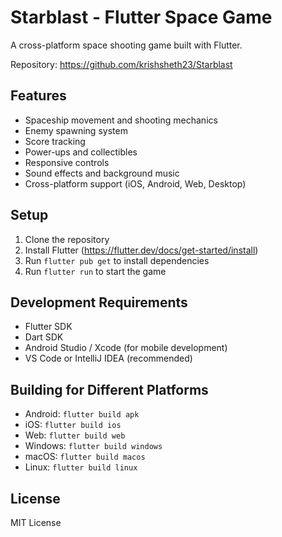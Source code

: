 # Starblast - Flutter Space Game

A cross-platform space shooting game built with Flutter.

Repository: https://github.com/krishsheth23/Starblast

## Features

- Spaceship movement and shooting mechanics
- Enemy spawning system
- Score tracking
- Power-ups and collectibles
- Responsive controls
- Sound effects and background music
- Cross-platform support (iOS, Android, Web, Desktop)

## Setup

1. Clone the repository
2. Install Flutter (https://flutter.dev/docs/get-started/install)
3. Run `flutter pub get` to install dependencies
4. Run `flutter run` to start the game

## Development Requirements

- Flutter SDK
- Dart SDK
- Android Studio / Xcode (for mobile development)
- VS Code or IntelliJ IDEA (recommended)

## Building for Different Platforms

- Android: `flutter build apk`
- iOS: `flutter build ios`
- Web: `flutter build web`
- Windows: `flutter build windows`
- macOS: `flutter build macos`
- Linux: `flutter build linux`

## License

MIT License
